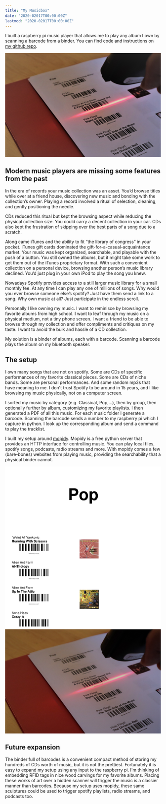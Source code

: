 ```yaml
---
title: "My Musicbox"
date: "2020-02017T00:00:00Z"
lastmod: "2020-02017T00:00:00Z"
---
```


I built a raspberry pi music player that allows me to play any album I own by scanning a barcode from a binder. You can find code and instructions on [my github repo](https://github.com/bsaund/musicbox).

![PDF Sample](img/scanner_03.jpg)

## Modern music players are missing some features from the past
In the era of records your music collection was an asset. You’d browse titles while over at a friend house, discovering new music and bonding with the collection’s owner. Playing a record involved a ritual of selection, cleaning, and gently positioning the needle.

CDs reduced this ritual but kept the browsing aspect while reducing the physical collection size. You could carry a decent collection in your car. CDs also kept the frustration of skipping over the best parts of a song due to a scratch.

Along came iTunes and the ability to fit “the library of congress” in your pocket. iTunes gift cards dominated the gift-for-a-casual-acquaintance market. Your music was kept organized, searchable, and playable with the push of a button. You still owned the albums, but it might take some work to get them out of the iTunes proprietary format. With such a convenient collection on a personal device, browsing another person’s music library declined. You’d just plug in your own iPod to play the song you knew.

Nowadays Spotify provides access to a still larger music library for a small monthly fee. At any time I can play any one of millions of songs. Why would you ever browse someone else’s spotify? Just have them send a link to a song. Why own music at all? Just participate in the endless scroll.


Personally I like owning my music. I want to reminisce by browsing my favorite albums from high school. I want to leaf through my music on a physical medium, not a tiny phone screen. I want a friend to be able to browse through my collection and offer compliments and critiques on my taste. I want to avoid the bulk and hassle of a CD collection.


My solution is a binder of albums, each with a barcode. Scanning a barcode plays the album on my bluetooth speaker. 


## The setup
I own many songs that are not on spotify. Some are CDs of specific performances of my favorite classical pieces. Some are CDs of niche bands. Some are personal performances. And some random mp3s that have meaning to me. I don't trust Spotify to be around in 15 years, and I like browsing my music physically, not on a computer screen.

I sorted my music by category (e.g. Classical, Pop,...), then by group, then optionally further by album, customizing my favorite playlists. I then generated a PDF of all this music. For each music folder I generate a barcode. Scanning the barcode sends a number to my raspberry pi which I capture in python. I look up the corresponding album and send a command to play the tracklist.

I built my setup around [mopidy](https://mopidy.com). Mopidy is a free python server that provides an HTTP interface for controlling music. You can play local files, spotify songs, podcasts, radio streams and more. With mopidy comes a few (bare-bones) websites from playing music, providing the searchability that a physical binder cannot.

![PDF Sample](img/pop_pdf.png)
![PDF Sample](img/scanner_01.jpg)




## Future expansion
The binder full of barcodes is a convenient compact method of storing my hundreds of CDs worth of music, but it is not the prettiest. Fortunately it is easy to expand my setup using any input to the raspberry pi. I'm thinking of embedding RFID tags in nice wood carvings for my favorite albums. Placing these works of art over a hidden scanner will trigger the music is a classier manner than barcodes. Because my setup uses mopidy, these same sculptures could be used to trigger spotify playlists, radio streams, and podcasts too.
